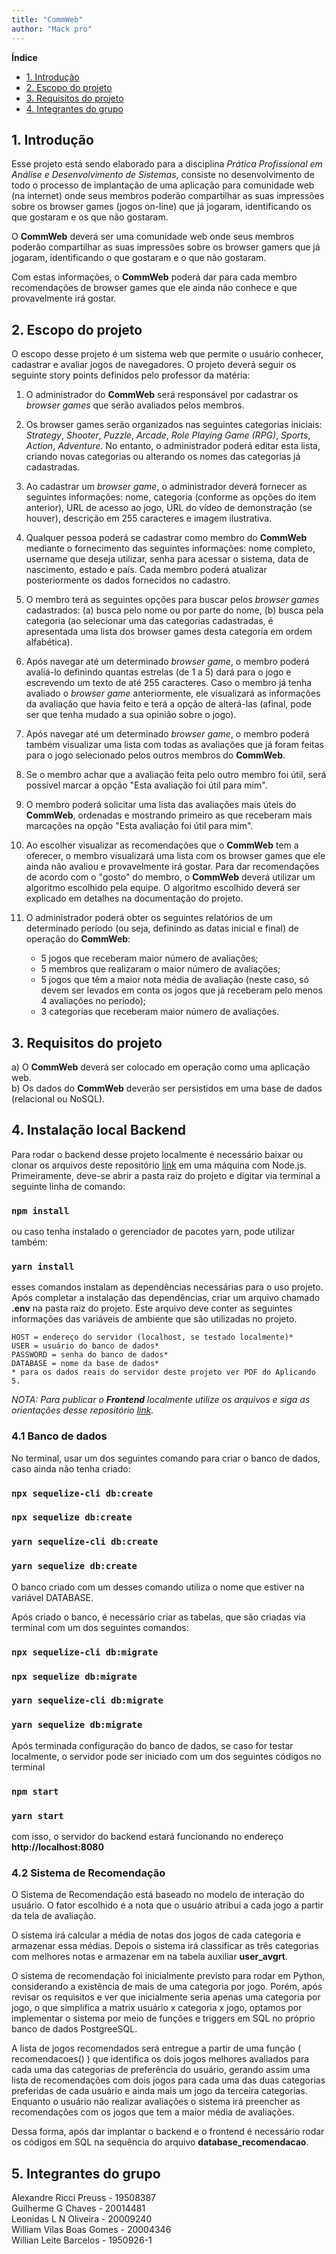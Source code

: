```yaml
---
title: "CommWeb"
author: "Mack pro"
---
```


**Índice**

- [1. Introdução](#1-introdução)
- [2. Escopo do projeto](#2-escopo-do-projeto)
- [3. Requisitos do projeto](#3-requisitos-do-projeto)
- [4. Integrantes do grupo](#4-integrantes-do-grupo)

## 1. Introdução

Esse projeto está sendo elaborado para a disciplina _Prática Profissional em Análise e Desenvolvimento de Sistemas_, consiste no desenvolvimento de todo o processo de implantação de uma aplicação para comunidade web (na internet) onde seus membros poderão compartilhar as suas impressões sobre os browser games (jogos on-line) que já jogaram, identificando os que gostaram e os que não gostaram.

O **CommWeb** deverá ser uma comunidade web onde seus membros poderão compartilhar as suas impressões sobre os browser gamers que já jogaram, identificando o que gostaram e o que não gostaram. 

Com estas informações, o **CommWeb** poderá dar para cada membro recomendações de browser games que ele ainda não conhece e que provavelmente irá gostar.


## 2. Escopo do projeto

O escopo desse projeto é um sistema web que permite o usuário conhecer, cadastrar e avaliar jogos de navegadores. O projeto deverá seguir os seguinte story points definidos pelo professor da matéria: 

1. O administrador do **CommWeb** será responsável por cadastrar os _browser games_ que serão avaliados pelos membros.

2. Os browser games serão organizados nas seguintes categorias iniciais: _Strategy_, _Shooter_, _Puzzle_, _Arcade_, _Role Playing Game (RPG)_, _Sports_, _Action_, _Adventure_. No entanto, o administrador poderá editar esta lista, criando novas categorias ou alterando os nomes das categorias já cadastradas.

3. Ao cadastrar um _browser game_, o administrador deverá fornecer as seguintes informações: nome, categoria (conforme as opções do item anterior), URL de acesso ao jogo, URL do vídeo de demonstração (se houver), descrição em 255 caracteres e imagem ilustrativa.

4. Qualquer pessoa poderá se cadastrar como membro do **CommWeb** mediante o fornecimento das seguintes informações: nome completo, username que deseja utilizar, senha para acessar o sistema, data de nascimento, estado e país. Cada membro poderá atualizar posteriormente os dados fornecidos no cadastro.

5. O membro terá as seguintes opções para buscar pelos _browser games_ cadastrados: (a) busca pelo nome ou por parte do nome, (b) busca pela categoria (ao selecionar uma das categorias cadastradas, é apresentada uma lista dos browser games desta categoria em ordem alfabética).

6. Após navegar até um determinado _browser game_, o membro poderá avaliá-lo definindo quantas estrelas (de 1 a 5) dará para o jogo e escrevendo um texto de até 255 caracteres. Caso o membro já tenha avaliado o _browser game_ anteriormente, ele visualizará as informações da avaliação que havia feito e terá a opção de alterá-las (afinal, pode ser que tenha mudado a sua opinião sobre o jogo).

7. Após navegar até um determinado _browser game_, o membro poderá também visualizar uma lista com todas as avaliações que já foram feitas para o jogo selecionado pelos outros membros do **CommWeb**.

8. Se o membro achar que a avaliação feita pelo outro membro foi útil, será possível marcar a opção "Esta avaliação foi útil para mim".

9. O membro poderá solicitar uma lista das avaliações mais úteis do **CommWeb**, ordenadas e mostrando primeiro as que receberam mais marcações na opção "Esta avaliação foi útil para mim".

10. Ao escolher visualizar as recomendações que o **CommWeb** tem a oferecer, o membro visualizará uma lista com os browser games que ele ainda não avaliou e provavelmente irá gostar. Para dar recomendações de acordo com o "gosto" do membro, o **CommWeb** deverá utilizar um algoritmo escolhido pela equipe. O algoritmo escolhido deverá ser explicado em detalhes na documentação do projeto.

11. O administrador poderá obter os seguintes relatórios de um determinado período (ou seja, definindo as datas inicial e final) de operação do **CommWeb**:
     - 5 jogos que receberam maior número de avaliações;<br>
     - 5 membros que realizaram o maior número de avaliações;<br>
     - 5 jogos que têm a maior nota média de avaliação (neste caso, só devem ser levados em conta os jogos que já receberam pelo menos 4 avaliações no
período);<br>
     - 3 categorias que receberam maior número de avaliações.
     
## 3. Requisitos do projeto

a) O **CommWeb** deverá ser colocado em operação como uma aplicação web.<br>
b) Os dados do **CommWeb** deverão ser persistidos em uma base de dados (relacional ou NoSQL).<br>

## 4. Instalação local Backend

Para rodar o backend desse projeto localmente é necessário baixar ou clonar os arquivos deste repositório [link](https://github.com/guilchaves/mack-pro-comm-web) em uma máquina com Node.js.
Primeiramente, deve-se abrir a pasta raiz do projeto e digitar via terminal a seguinte linha de comando:
### `npm install`
ou caso tenha instalado o gerenciador de pacotes yarn, pode utilizar também:
### `yarn install`
esses comandos instalam as dependências necessárias para o uso projeto. 
Após completar a instalação das dependências, criar um arquivo chamado **.env** na pasta raiz do projeto. Este arquivo deve conter as seguintes informações das variáveis de ambiente que são utilizadas no projeto.

    HOST = endereço do servidor (localhost, se testado localmente)*
    USER = usuário do banco de dados*
    PASSWORD = senha do banco de dados*
    DATABASE = nome da base de dados*
    * para os dados reais do servidor deste projeto ver PDF do Aplicando 5.

_NOTA: Para publicar o **Frontend** localmente utilize os arquivos e siga as orientações desse repositório [link](https://github.com/guilchaves/comm-web-front)._

### 4.1 Banco de dados
No terminal, usar um dos seguintes comando para criar o banco de dados, caso ainda não tenha criado:
### `npx sequelize-cli db:create`
### `npx sequelize db:create`
### `yarn sequelize-cli db:create`
### `yarn sequelize db:create`

O banco criado com um desses comando utiliza o nome que estiver na variável DATABASE.

Após criado o banco, é necessário criar as tabelas, que são criadas via terminal com um dos seguintes comandos:
### `npx sequelize-cli db:migrate`
### `npx sequelize db:migrate`
### `yarn sequelize-cli db:migrate`
### `yarn sequelize db:migrate`

Após terminada configuração do banco de dados, se caso for testar localmente, o servidor pode ser iniciado com um dos seguintes códigos no terminal
### `npm start`
### `yarn start`
com isso, o servidor do backend estará funcionando no endereço **http://localhost:8080**


### 4.2 Sistema de Recomendação

O Sistema de Recomendação está baseado no modelo de interação do usuário. O fator escolhido é a nota que o usuário atribui a cada jogo a partir da tela de avaliação. 

O sistema irá calcular a média de notas dos jogos de cada categoria e armazenar essa médias. Depois o sistema irá classificar as três categorias com melhores notas e armazenar em na tabela auxiliar **user_avgrt**. 

O sistema de recomendação foi inicialmente previsto para rodar em Python, considerando a existência de mais de uma categoria por jogo. Porém, após revisar os requisitos e ver que inicialmente seria apenas uma categoria por jogo, o que simplifica a matrix usuário x categoria x jogo, optamos por implementar o sistema por meio de funções e triggers em SQL no próprio banco de dados PostgreeSQL. 

A lista de jogos recomendados será entregue a partir de uma função ( recomendacoes() ) que identifica os dois jogos melhores avaliados para cada uma das categorias de preferência do usuário, gerando assim uma lista de recomendações com dois jogos para cada uma das duas categorias preferidas de cada usuário e ainda mais um jogo da terceira categorias. Enquanto o usuário não realizar avaliações o sistema irá preencher as recomendações com os jogos que tem a maior média de avaliações.

Dessa forma, após dar implantar o backend e o frontend é necessário rodar os códigos em SQL na sequência do arquivo **database_recomendacao**.

## 5. Integrantes do grupo

Alexandre Ricci Preuss - 19508387 <br>
Guilherme G Chaves - 20014481<br>
Leonidas L N Oliveira - 20009240<br>
William Vilas Boas Gomes - 20004346<br>
Willian Leite Barcelos - 1950926-1<br>
